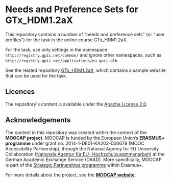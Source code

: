 # Needs and Preference Sets for GTx_HDM1.2aX

This repository contains a number of "needs and preference sets" (or "user profiles")
for the task in the online course GTx_HDM1.2aX. 

For the task, use only settings in the namespace `http://registry.gpii.net/common/` 
and ignore other namespaces, such as `http://registry.gpii.net/applications/eu.gpii.olb`.

See the related repository [GTx_HDM1.2aX](https://github.com/REMEXLabs/GTx_HDM1.2aX), 
which contains a sample website that can be used for the task.

## Licences

The repository's content is available under the [Apache License 2.0](LICENSE).


## Acknowledgements

The content in this repository was created within the context of the **MOOCAP project**.
MOOCAP is funded by the European Union’s **ERASMUS+ programme** under grant no. 2014-1-DE01-KA203-000679 (MOOC Accessibility Partnership), through the National Agency for EU University Collaboration ([Nationale Agentur für EU- Hochschulzusammenarbeit](https://eu.daad.de/)) at the German Academic Exchange Service (DAAD). More specifically, MOOCAP is part of the [Strategic Partnerships programme](https://ec.europa.eu/programmes/erasmus-plus/opportunities-for-organisations/innovation-good-practices/strategic-partnerships_en) within Erasmus+.

For more details about the project, see the **[MOOCAP website](http://gpii.eu/moocap/)**.

